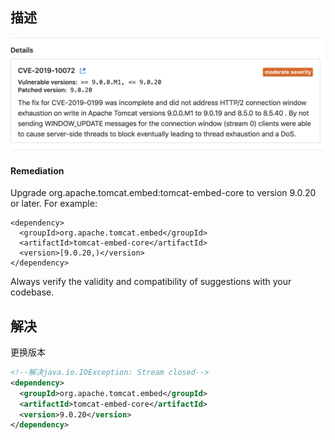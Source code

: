 ## 描述

![image-20190815102602584](assets/image-20190815102602584.png)

#### Remediation

Upgrade org.apache.tomcat.embed:tomcat-embed-core to version 9.0.20 or later. For example:

```
<dependency>
  <groupId>org.apache.tomcat.embed</groupId>
  <artifactId>tomcat-embed-core</artifactId>
  <version>[9.0.20,)</version>
</dependency>
```

Always verify the validity and compatibility of suggestions with your codebase.

## 解决

更换版本

```xml
<!--解决java.io.IOException: Stream closed-->
<dependency>
  <groupId>org.apache.tomcat.embed</groupId>
  <artifactId>tomcat-embed-core</artifactId>
  <version>9.0.20</version>
</dependency>
```


